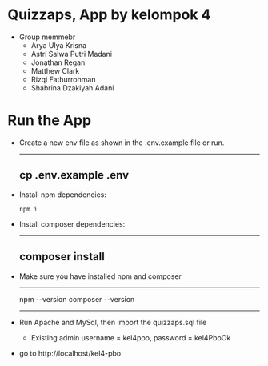 # Quizzaps, App by kelompok 4

- Group memmebr
  - Arya Ulya Krisna
  - Astri Salwa Putri Madani
  - Jonathan Regan
  - Matthew Clark
  - Rizqi Fathurrohman
  - Shabrina Dzakiyah Adani

# Run the App

- Create a new env file as shown in the .env.example file or run.

  ***

  ## cp .env.example .env

- Install npm dependencies:

  ```
  npm i
  ```

- Install composer dependencies:

  ***

  ## composer install

- Make sure you have installed npm and composer

  ***

  npm --version
  composer --version

  ***

- Run Apache and MySql, then import the quizzaps.sql file

  - Existing admin username = kel4pbo, password = kel4PboOk

- go to http://localhost/kel4-pbo
